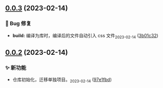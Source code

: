 ## [0.0.3](https://github.com/tomiaa12/comment/compare/0.0.2...0.0.3) (2023-02-14)


### 🐛 Bug 修复

* **build:** 编译为库时，编译后的文件自动引入 css 文件<sub>2023-02-14</sub> ([3b01c32](https://github.com/tomiaa12/comment/commit/3b01c327fef1cc5201a2d3e9d7bc3ad1c82cd333))



## [0.0.2](https://github.com/tomiaa12/comment/compare/97e1fbdfc622acfce42812b8cf691878435a4fc5...0.0.2) (2023-02-14)


### ✨ 新功能

* 仓库初始化，迁移单独项目。<sub>2023-02-14</sub> ([97e1fbd](https://github.com/tomiaa12/comment/commit/97e1fbdfc622acfce42812b8cf691878435a4fc5))



